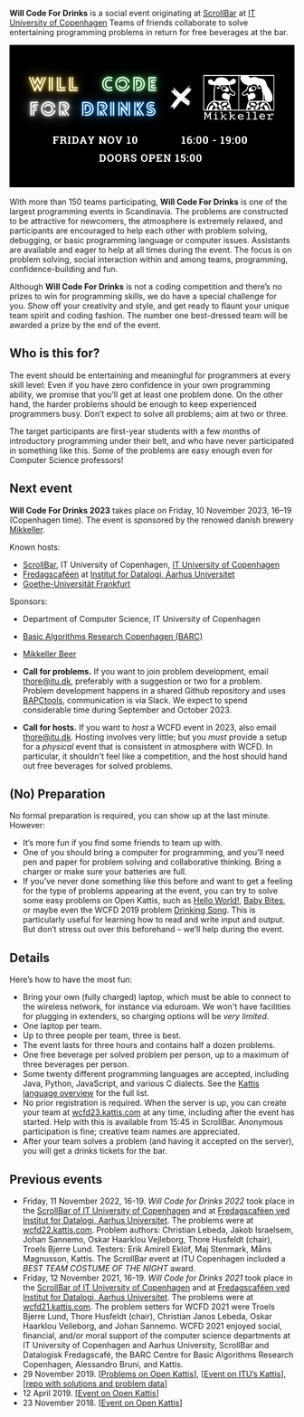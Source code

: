 **Will Code For Drinks** is a social event originating at [ScrollBar](https://scrollbar.dk) at [IT University of Copenhagen](https://www.itu.dk)
Teams of friends collaborate to solve entertaining programming problems in return for free beverages at the bar.

![](images/WCFD2023_readit.png)

With more than 150 teams participating, **Will Code For Drinks** is one of the largest programming events in Scandinavia.
The problems are constructed to be attractive for newcomers, the atmosphere is extremely relaxed, and participants are encouraged to help each other with problem solving, debugging, or basic programming language or computer issues.
Assistants are available and eager to help at all times during the event.
The focus is on problem solving, social interaction within and among teams, programming, confidence-building and fun.

Although **Will Code For Drinks** is not a coding competition and there’s no prizes to win for programming skills, we do have a special challenge for you. Show off your creativity and style, and get ready to flaunt your unique team spirit and coding fashion. The number one best-dressed team will be awarded a prize by the end of the event.

Who is this for?
----------------

The event should be entertaining and meaningful for programmers at every skill level: 
Even if you have zero confidence in your own programming ability, we promise that you’ll get at least one problem done.
On the other hand, the harder problems should be enough to keep experienced programmers busy.
Don’t expect to solve all problems; aim at two or three.

The target participants are first-year students with a few months of introductory programming under their belt, and who have never participated in something like this.
Some of the problems are easy enough even for Computer Science professors!

Next event
----------

**Will Code For Drinks 2023** takes place on Friday, 10 November 2023, 16–19 (Copenhagen time). The event is sponsored by the renowed danish brewery [Mikkeller](https://www.mikkeller.com).

Known hosts:

* [ScrollBar](https://scrollbar.dk), IT University of Copenhagen, [IT University of Copenhagen](https://www.itu.dk)
* [Fredagscaféen](https://fredagscafeen.dk) at [Institut for Datalogi, Aarhus Universitet](https://cs.au.dk)
* [Goethe-Universität Frankfurt](https://tcs.uni-frankfurt.de/wcfd/)

Sponsors:

* Department of Computer Science, IT University of Copenhagen
* [Basic Algorithms Research Copenhagen (BARC)](https://barc.ku.dk)
* [Mikkeller Beer](http://mikkeller.com)

* **Call for problems.** If you want to join problem development, email thore@itu.dk, preferably with a suggestion or two for a problem. Problem development happens in a shared Github repository and uses [BAPCtools](https://github.com/RagnarGrootKoerkamp/BAPCtools), communication is via Slack. We expect to spend considerable time during September and October 2023.
* **Call for hosts.** If you want to _host_ a WCFD event in 2023, also email thore@itu.dk. Hosting involves very little; but you _must_ provide a setup for a _physical_ event that is consistent in atmosphere with WCFD. In particular, it shouldn't feel like a competition, and the host should hand out free beverages for solved problems.

(No) Preparation
----------------

No formal preparation is required, you can show up at the last minute.
However:

* It’s more fun if you find some friends to team up with.
* One of you should bring a computer for programming, and you’ll need pen and paper for problem solving and collaborative thinking. Bring a charger or make sure your batteries are full.
* If you’ve never done something like this before and want to get a feeling for the type of problems appearing at the event, you can try to solve some easy problems on Open Kattis, such as [Hello World!](https://open.kattis.com/problems/hello), [Baby Bites](https://open.kattis.com/problems/babybites), or maybe even the WCFD 2019 problem [Drinking Song](https://open.kattis.com/problems/drinkingsong).
This is particularly useful for learning how to read and write input and output. But don’t stress out over this beforehand – we’ll help during the event.

Details
-------

Here’s how to have the most fun:

* Bring your own (fully charged) laptop, which must be able to connect to the wireless network, for instance via eduroam. We won't have facilities for plugging in extenders, so charging options will be *very limited*.
* One laptop per team.
* Up to three people per team, three is best.
* The event lasts for three hours and contains half a dozen problems. 
* One free beverage per solved problem per person, up to a maximum of three beverages per person.
* Some twenty different programming languages are accepted, including Java, Python, JavaScript, and various C dialects. 
  See the [Kattis language overview](https://open.kattis.com/languages) for the full list.
* No prior registration is required. When the server is up, you can create your team at [wcfd23.kattis.com](https://wcfd23.kattis.com) at any time, including after the event has started. Help with this is available from 15:45 in ScrollBar. Anonymous participation is fine; creative team names are appreciated.
* After your team solves a problem (and having it accepted on the server), you will get a drinks tickets for the bar.

Previous events
---------------

* Friday, 11 November 2022, 16-19. _Will Code for Drinks 2022_ took place in the [ScrollBar of IT University of Copenhagen](https://scrollbar.dk) and at [Fredagscaféen ved Institut for Datalogi, Aarhus Universitet](https://fredagscafeen.dk/). The problems were at [wcfd22.kattis.com](https://wcfd22.kattis.com). Problem authors: Christian Lebeda, Jakob Israelsem, Johan Sannemo, Oskar Haarklou Vejleborg, Thore Husfeldt (chair), Troels Bjerre Lund. Testers: Erik Amirell Eklöf, Maj Stenmark, Måns Magnusson, Kattis.
  The ScrollBar event at ITU Copenhagen  included a _BEST TEAM COSTUME OF THE NIGHT_ award.
* Friday, 12 November 2021, 16-19. _Will Code for Drinks 2021_ took place in the [ScrollBar of IT University of Copenhagen](https://scrollbar.dk) and at [Fredagscaféen ved Institut for Datalogi, Aarhus Universitet](https://fredagscafeen.dk/). The problems were at [wcfd21.kattis.com](https://wcfd21.kattis.com).
The problem setters for WCFD 2021 were Troels Bjerre Lund, Thore Husfeldt (chair), Christian Janos Lebeda, Oskar Haarklou Veileborg, and Johan Sannemo. WCFD 2021 enjoyed social, financial, and/or moral support of the computer science departments at IT University of Copenhagen and Aarhus University, ScrollBar and Datalogisk Fredagscafé, the BARC Centre for Basic Algorithms Research Copenhagen, Alessandro Bruni, and Kattis.
* 29 November 2019. [[Problems on Open Kattis](https://open.kattis.com/problem-sources/Will%20Code%20for%20Drinks%202019/2)],  [[Event on ITU’s Kattis](https://itu.kattis.com/sessions/wcfdf2019)], [[repo with solutions and problem data](https://github.com/thorehusfeldt/will-code-for-drinks-F2019)]
* 12 April 2019. [[Event on Open Kattis](https://open.kattis.com/contests/fwmxyb)]
* 23 November 2018. [[Event on Open Kattis](https://open.kattis.com/contests/f4ktq9)]


